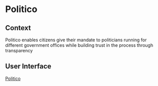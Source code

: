 # Politico

## Context
Politico enables citizens give their mandate to politicians running for different government offices 
while building trust in the process through transparency

## User Interface
[Politico](https://the22mastermind.github.io/politico/)
